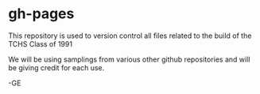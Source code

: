 # gh-pages
This repository is used to version control all files related to the build of the TCHS Class of 1991

We will be using samplings from various other github repositories and will be giving credit for each use.

-GE
